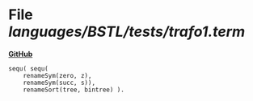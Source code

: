 # File _languages/BSTL/tests/trafo1.term_
**[GitHub](https://github.com/softlang/yas/blob/master/languages/BSTL/tests/trafo1.term)**
```
sequ( sequ(
	renameSym(zero, z),
	renameSym(succ, s)),
	renameSort(tree, bintree) ).
```
